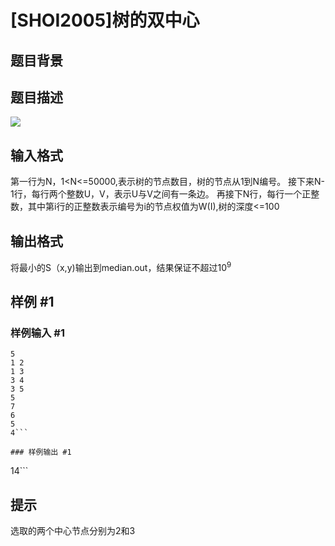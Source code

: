 # [SHOI2005]树的双中心

## 题目背景



## 题目描述

![](https://cdn.luogu.com.cn/upload/pic/15902.png)

## 输入格式

第一行为N，1<N<=50000,表示树的节点数目，树的节点从1到N编号。
接下来N-1行，每行两个整数U，V，表示U与V之间有一条边。
再接下N行，每行一个正整数，其中第i行的正整数表示编号为i的节点权值为W(I),树的深度<=100

## 输出格式

将最小的S（x,y)输出到median.out，结果保证不超过$10^9$

## 样例 #1

### 样例输入 #1
```
5
1 2
1 3
3 4
3 5
5
7
6
5
4```

### 样例输出 #1

```
14```

## 提示

选取的两个中心节点分别为2和3
